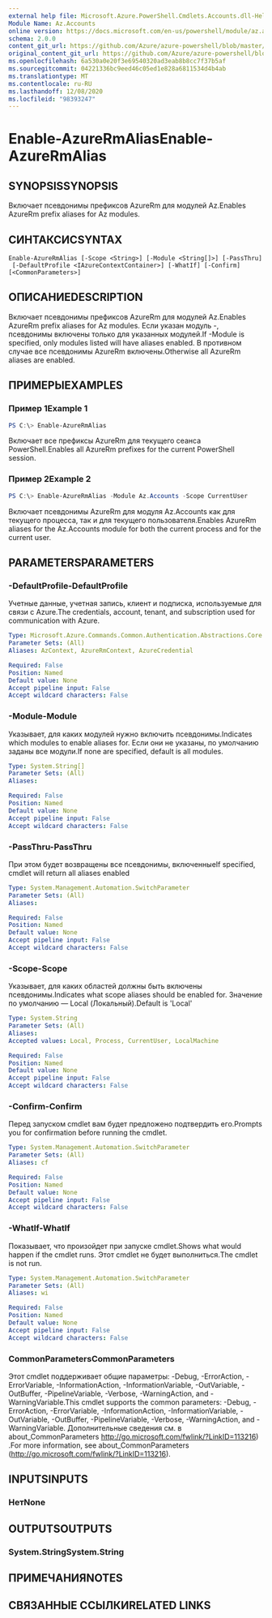 ```yaml
---
external help file: Microsoft.Azure.PowerShell.Cmdlets.Accounts.dll-Help.xml
Module Name: Az.Accounts
online version: https://docs.microsoft.com/en-us/powershell/module/az.accounts/enable-azurermalias
schema: 2.0.0
content_git_url: https://github.com/Azure/azure-powershell/blob/master/src/Accounts/Accounts/help/Enable-AzureRmAlias.md
original_content_git_url: https://github.com/Azure/azure-powershell/blob/master/src/Accounts/Accounts/help/Enable-AzureRmAlias.md
ms.openlocfilehash: 6a530a0e20f3e69540320ad3eab8b8cc7f37b5af
ms.sourcegitcommit: 04221336bc9eed46c05ed1e828a6811534d4b4ab
ms.translationtype: MT
ms.contentlocale: ru-RU
ms.lasthandoff: 12/08/2020
ms.locfileid: "98393247"
---
```

# <span data-ttu-id="416b3-101">Enable-AzureRmAlias</span><span class="sxs-lookup"><span data-stu-id="416b3-101">Enable-AzureRmAlias</span></span>

## <span data-ttu-id="416b3-102">SYNOPSIS</span><span class="sxs-lookup"><span data-stu-id="416b3-102">SYNOPSIS</span></span>
<span data-ttu-id="416b3-103">Включает псевдонимы префиксов AzureRm для модулей Az.</span><span class="sxs-lookup"><span data-stu-id="416b3-103">Enables AzureRm prefix aliases for Az modules.</span></span>

## <span data-ttu-id="416b3-104">СИНТАКСИС</span><span class="sxs-lookup"><span data-stu-id="416b3-104">SYNTAX</span></span>

```
Enable-AzureRmAlias [-Scope <String>] [-Module <String[]>] [-PassThru]
 [-DefaultProfile <IAzureContextContainer>] [-WhatIf] [-Confirm] [<CommonParameters>]
```

## <span data-ttu-id="416b3-105">ОПИСАНИЕ</span><span class="sxs-lookup"><span data-stu-id="416b3-105">DESCRIPTION</span></span>
<span data-ttu-id="416b3-106">Включает псевдонимы префиксов AzureRm для модулей Az.</span><span class="sxs-lookup"><span data-stu-id="416b3-106">Enables AzureRm prefix aliases for Az modules.</span></span> <span data-ttu-id="416b3-107">Если указан модуль -, псевдонимы включены только для указанных модулей.</span><span class="sxs-lookup"><span data-stu-id="416b3-107">If -Module is specified, only modules listed will have aliases enabled.</span></span> <span data-ttu-id="416b3-108">В противном случае все псевдонимы AzureRm включены.</span><span class="sxs-lookup"><span data-stu-id="416b3-108">Otherwise all AzureRm aliases are enabled.</span></span>

## <span data-ttu-id="416b3-109">ПРИМЕРЫ</span><span class="sxs-lookup"><span data-stu-id="416b3-109">EXAMPLES</span></span>

### <span data-ttu-id="416b3-110">Пример 1</span><span class="sxs-lookup"><span data-stu-id="416b3-110">Example 1</span></span>
```powershell
PS C:\> Enable-AzureRmAlias
```

<span data-ttu-id="416b3-111">Включает все префиксы AzureRm для текущего сеанса PowerShell.</span><span class="sxs-lookup"><span data-stu-id="416b3-111">Enables all AzureRm prefixes for the current PowerShell session.</span></span>

### <span data-ttu-id="416b3-112">Пример 2</span><span class="sxs-lookup"><span data-stu-id="416b3-112">Example 2</span></span>
```powershell
PS C:\> Enable-AzureRmAlias -Module Az.Accounts -Scope CurrentUser
```

<span data-ttu-id="416b3-113">Включает псевдонимы AzureRm для модуля Az.Accounts как для текущего процесса, так и для текущего пользователя.</span><span class="sxs-lookup"><span data-stu-id="416b3-113">Enables AzureRm aliases for the Az.Accounts module for both the current process and for the current user.</span></span>

## <span data-ttu-id="416b3-114">PARAMETERS</span><span class="sxs-lookup"><span data-stu-id="416b3-114">PARAMETERS</span></span>

### <span data-ttu-id="416b3-115">-DefaultProfile</span><span class="sxs-lookup"><span data-stu-id="416b3-115">-DefaultProfile</span></span>
<span data-ttu-id="416b3-116">Учетные данные, учетная запись, клиент и подписка, используемые для связи с Azure.</span><span class="sxs-lookup"><span data-stu-id="416b3-116">The credentials, account, tenant, and subscription used for communication with Azure.</span></span>

```yaml
Type: Microsoft.Azure.Commands.Common.Authentication.Abstractions.Core.IAzureContextContainer
Parameter Sets: (All)
Aliases: AzContext, AzureRmContext, AzureCredential

Required: False
Position: Named
Default value: None
Accept pipeline input: False
Accept wildcard characters: False
```

### <span data-ttu-id="416b3-117">-Module</span><span class="sxs-lookup"><span data-stu-id="416b3-117">-Module</span></span>
<span data-ttu-id="416b3-118">Указывает, для каких модулей нужно включить псевдонимы.</span><span class="sxs-lookup"><span data-stu-id="416b3-118">Indicates which modules to enable aliases for.</span></span>
<span data-ttu-id="416b3-119">Если они не указаны, по умолчанию заданы все модули.</span><span class="sxs-lookup"><span data-stu-id="416b3-119">If none are specified, default is all modules.</span></span>

```yaml
Type: System.String[]
Parameter Sets: (All)
Aliases:

Required: False
Position: Named
Default value: None
Accept pipeline input: False
Accept wildcard characters: False
```

### <span data-ttu-id="416b3-120">-PassThru</span><span class="sxs-lookup"><span data-stu-id="416b3-120">-PassThru</span></span>
<span data-ttu-id="416b3-121">При этом будет возвращены все псевдонимы, включенные</span><span class="sxs-lookup"><span data-stu-id="416b3-121">If specified, cmdlet will return all aliases enabled</span></span>

```yaml
Type: System.Management.Automation.SwitchParameter
Parameter Sets: (All)
Aliases:

Required: False
Position: Named
Default value: None
Accept pipeline input: False
Accept wildcard characters: False
```

### <span data-ttu-id="416b3-122">-Scope</span><span class="sxs-lookup"><span data-stu-id="416b3-122">-Scope</span></span>
<span data-ttu-id="416b3-123">Указывает, для каких областей должны быть включены псевдонимы.</span><span class="sxs-lookup"><span data-stu-id="416b3-123">Indicates what scope aliases should be enabled for.</span></span> <span data-ttu-id="416b3-124">Значение по умолчанию — Local (Локальный).</span><span class="sxs-lookup"><span data-stu-id="416b3-124">Default is 'Local'</span></span>

```yaml
Type: System.String
Parameter Sets: (All)
Aliases:
Accepted values: Local, Process, CurrentUser, LocalMachine

Required: False
Position: Named
Default value: None
Accept pipeline input: False
Accept wildcard characters: False
```

### <span data-ttu-id="416b3-125">-Confirm</span><span class="sxs-lookup"><span data-stu-id="416b3-125">-Confirm</span></span>
<span data-ttu-id="416b3-126">Перед запуском cmdlet вам будет предложено подтвердить его.</span><span class="sxs-lookup"><span data-stu-id="416b3-126">Prompts you for confirmation before running the cmdlet.</span></span>

```yaml
Type: System.Management.Automation.SwitchParameter
Parameter Sets: (All)
Aliases: cf

Required: False
Position: Named
Default value: None
Accept pipeline input: False
Accept wildcard characters: False
```

### <span data-ttu-id="416b3-127">-WhatIf</span><span class="sxs-lookup"><span data-stu-id="416b3-127">-WhatIf</span></span>
<span data-ttu-id="416b3-128">Показывает, что произойдет при запуске cmdlet.</span><span class="sxs-lookup"><span data-stu-id="416b3-128">Shows what would happen if the cmdlet runs.</span></span>
<span data-ttu-id="416b3-129">Этот cmdlet не будет выполниться.</span><span class="sxs-lookup"><span data-stu-id="416b3-129">The cmdlet is not run.</span></span>

```yaml
Type: System.Management.Automation.SwitchParameter
Parameter Sets: (All)
Aliases: wi

Required: False
Position: Named
Default value: None
Accept pipeline input: False
Accept wildcard characters: False
```

### <span data-ttu-id="416b3-130">CommonParameters</span><span class="sxs-lookup"><span data-stu-id="416b3-130">CommonParameters</span></span>
<span data-ttu-id="416b3-131">Этот cmdlet поддерживает общие параметры: -Debug, -ErrorAction, -ErrorVariable, -InformationAction, -InformationVariable, -OutVariable, -OutBuffer, -PipelineVariable, -Verbose, -WarningAction, and -WarningVariable.</span><span class="sxs-lookup"><span data-stu-id="416b3-131">This cmdlet supports the common parameters: -Debug, -ErrorAction, -ErrorVariable, -InformationAction, -InformationVariable, -OutVariable, -OutBuffer, -PipelineVariable, -Verbose, -WarningAction, and -WarningVariable.</span></span> <span data-ttu-id="416b3-132">Дополнительные сведения см. в about_CommonParameters http://go.microsoft.com/fwlink/?LinkID=113216) .</span><span class="sxs-lookup"><span data-stu-id="416b3-132">For more information, see about_CommonParameters (http://go.microsoft.com/fwlink/?LinkID=113216).</span></span>

## <span data-ttu-id="416b3-133">INPUTS</span><span class="sxs-lookup"><span data-stu-id="416b3-133">INPUTS</span></span>

### <span data-ttu-id="416b3-134">Нет</span><span class="sxs-lookup"><span data-stu-id="416b3-134">None</span></span>

## <span data-ttu-id="416b3-135">OUTPUTS</span><span class="sxs-lookup"><span data-stu-id="416b3-135">OUTPUTS</span></span>

### <span data-ttu-id="416b3-136">System.String</span><span class="sxs-lookup"><span data-stu-id="416b3-136">System.String</span></span>

## <span data-ttu-id="416b3-137">ПРИМЕЧАНИЯ</span><span class="sxs-lookup"><span data-stu-id="416b3-137">NOTES</span></span>

## <span data-ttu-id="416b3-138">СВЯЗАННЫЕ ССЫЛКИ</span><span class="sxs-lookup"><span data-stu-id="416b3-138">RELATED LINKS</span></span>
